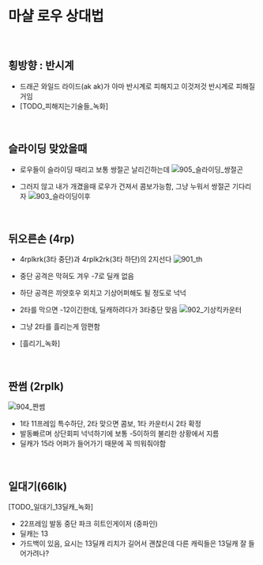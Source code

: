 

# 마샬 로우 상대법

<br>

## 횡방향 : 반시계
- 드래곤 와일드 라이드(ak ak)가 아마 반시계로 피해지고 이것저것 반시계로 피해질거임
- [TODO_피해지는기술들_녹화]

<br>

## 슬라이딩 맞았을때
- 로우들이 슬라이딩 때리고 보통 쌍절곤 날리긴하는데
![905_슬라이딩_쌍절곤](https://github.com/user-attachments/assets/da8cee4f-44ac-4283-abea-92c81a514aa9)

- 그러지 않고 내가 개겼을때 로우가 건져서 콤보가능함, 그냥 누워서 쌍절곤 기다리자
![903_슬라이딩이후](https://github.com/user-attachments/assets/d9bee748-739e-4191-b445-303a831d94aa)


<br>

## 뒤오른손 (4rp)
- 4rplkrk(3타 중단)과 4rplk2rk(3타 하단)의 2지선다
![901_th](https://github.com/user-attachments/assets/be1c1107-60c9-474e-9bb5-fd18868d2efb)
- 중단 공격은 막혀도 겨우 -7로 딜캐 없음
- 하단 공격은 끼얏호우 외치고 기상어퍼해도 될 정도로 넉넉

- 2타를 막으면 -12이긴한데, 딜캐하려다가 3타중단 맞음
![902_기상킥카운터](https://github.com/user-attachments/assets/b7981ec7-b6c1-4664-b755-f96f119b4b2d)

- 그냥 2타를 흘리는게 맘편함
- [흘리기_녹화]

<br>

## 짠썸 (2rplk)
![904_짠썸](https://github.com/user-attachments/assets/065377ce-510b-4348-912e-6dc605e26a43)
- 1타 11프레임 특수하단, 2타 맞으면 콤보, 1타 카운터시 2타 확정
- 발동빠르며 상단회피 넉넉하기에 보통 -5이하의 불리한 상황에서 지름
- 딜캐가 15라 어퍼가 들어가기 때문에 꼭 띄워줘야함

<br>

## 일대기(66lk) 
[TODO_일대기_13딜캐_녹화]
- 22프레임 발동 중단 파크 히트인게이저 (중파인)
- 딜캐는 13
- 가드백이 있음, 요시는 13딜캐 리치가 길어서 괜찮은데 다른 캐릭들은 13딜캐 잘 들어가려나?

